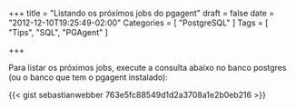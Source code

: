 +++
title = "Listando os próximos jobs do pgagent"
draft = false
date = "2012-12-10T19:25:49-02:00"
Categories = [ "PostgreSQL" ]
Tags = [ "Tips", "SQL", "PGAgent" ]

+++

Para listar os próximos jobs, execute a consulta abaixo no banco postgres (ou o banco que tem o pgagent instalado):

{{< gist sebastianwebber 763e5fc88549d1d2a3708a1e2b0eb216 >}} 